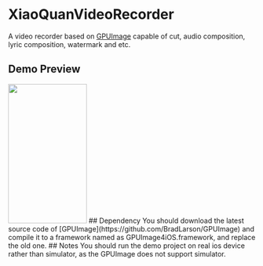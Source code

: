 # XiaoQuanVideoRecorder
A video recorder based on [GPUImage](https://github.com/BradLarson/GPUImage) capable of cut, audio composition, lyric composition, watermark and etc.
## Demo Preview
<img width="160" height="284" src="https://raw.githubusercontent.com/quan-xiao/XiaoQuanVideoRecorder/master/Preview/IMG_0781.PNG">
## Dependency
You should download the latest source code of [GPUImage](https://github.com/BradLarson/GPUImage) and compile it to a framework named as GPUImage4iOS.framework, and replace the old one.
## Notes
You should run the demo project on real ios device rather than simulator, as the GPUImage does not support simulator.